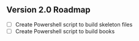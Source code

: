 ## Version 2.0 Roadmap

- [ ] Create Powershell script to build skeleton files
- [ ] Create Powershell script to build books
